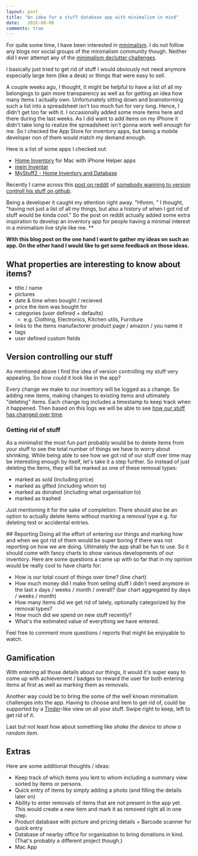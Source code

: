 ```yaml
---
layout: post
title: "An idea for a stuff database app with minimalism in mind"
date:   2016-08-08
comments: true
---
```


For quite some time, I have been interested in [minimalism](http://www.theminimalists.com/minimalism/). I do not follow any blogs nor social groups of the minimalism community though. Neither did I ever attempt any of the [minimalism declutter challenges](https://www.google.com/search?q=minimalism+challenge). 

I basically just tried to get rid of stuff I would obviously not need anymore especially large item (like a desk) or things that were easy to sell. 

A couple weeks ago, I thought, it might be helpful to have a list of all my belongings to gain more transparency as well as for getting an idea how many items I actually own. Unfortunately sitting down and brainstorming such a list into a spreadsheet isn't too much fun for very long. Hence, I didn't get too far with it. I occasionally added some more items here and there during the last weeks. As I did want to add items on my iPhone it didn't take long to realize the spreadsheet isn't gonna work well enough for me. So I checked the App Store for inventory apps, but being a mobile developer non of them would match my demand enough.  

Here is a list of some apps I checked out:

- [Home Inventory](http://binaryformations.com/products/home-inventory/) for Mac with iPhone Helper apps
- [mein Inventar](https://itunes.apple.com/de/app/mein-inventar/id431851303?mt=8)
- [MyStuff2 - Home Inventory and Database](https://itunes.apple.com//app/mystuff2-home-inventory-database/id354735594?mt=8)


Recently I came across this [post on reddit](https://www.reddit.com/r/declutter/comments/4uz0nk/version_controlling_my_things) of [somebody wanning to version controll his stuff on github](https://github.com/justmytwospence/things). 

Being a developer it caught my attention right away. "Hhmm, " I thought, "having not just a list of all my things, but also a history of when I got rid of stuff would be kinda cool." So the post on reddit actually added some extra inspiration to develop an inventory app for people having a minimal interest in a minimalism live style like me. **

**With this blog post on the one hand I want to gather my ideas on such an app. On the other hand I would like to get some feedback on those ideas.**


## What properties are interesting to know about items?

- title / name 
- pictures 
- date & time when bought / recieved
- price the item was bought for 
- categories (user defined + defaults)
	- e.g. Clothing, Electronics, Kitchen utils, Furniture
- links to the items manufactorer product page / amazon / you name it 
- tags 
- user defined custom fields 

## Version controlling our stuff 

As mentioned above I find the idea of version controlling my stuff very appealing. So how could it look like in the app? 

Every change we make to our inventory will be logged as a change. So adding new items, making changes to existing items and ultimately "deleting" items. Each change log includes a timestamp to keep track when it happened. Then based on this logs we will be able to see [how our stuff has changed over time](#reporting). 

### Getting rid of stuff 

As a minimalist the most fun part probably would be to delete items from your stuff to see the total number of things we have to worry about shrinking. While being able to see how we got rid of our stuff over time may be interesting enough by itself, let's take it a step further. So instead of just deleting the items, they will be marked as one of these removal types:

- marked as sold (including price) 
- marked as gifted (including whom to) 
- marked as donated (including what organisation to) 
- marked as trashed

Just mentioning it for the sake of completion: There should also be an option to actually delete items without marking a removal type e.g. for deleting test or accidental entries. 

<a name="reporting">
## Reporting 
Doing all the effort of entering our things and marking how and when we got rid of them would be super boring if there was not reporting on how we are doing. Ultimately the app shall be fun to use. So it should come with fancy charts to show various developments of our inventory. Here are some questions a came up with so far that in my opinion would be really cool to have charts for: 

- How is our total count of things over time? (line chart) 
- How much money did I make from selling stuff I didn't need anymore in the last x days / weeks / month / overall? (bar chart aggregated by days / weeks / month) 
- How many items did we get rid of lately, optionally categorized by the removal types?
- How much did we spend on new stuff recently? 
- What's the estimated value of everything we have entered. 
	
Feel free to comment more questions / reports that might be enjoyable to watch. 

## Gamification 
With entering all those details about our things, it would it's super easy to come up with achievement / badges to reward the user for both entering items at first as well as marking them as removals. 

Another way could be to bring the some of the well known minimalism challenges into the app. Having to choose and item to get rid of, could be supported by a [Tinder](https://www.gotinder.com)-like view on all your stuff. Swipe right to keep, left to get rid of it. 
	
Last but not least how about something like *shake the device to show a random item*. 


## Extras
Here are some additional thoughts / ideas: 

- Keep track of which items you lent to whom including a summary view sorted by items or persons. 
- Quick entry of items by simply adding a photo (and filling the details later on)
- Ability to enter removals of items that are not present in the app yet. This would create a new item and mark it as removed right all in one step. 
- Product database with picture and pricing details + Barcode scanner for quick entry
- Database of nearby office for organisation to bring donations in kind. (That's probably a different project though.)
- Mac App 
